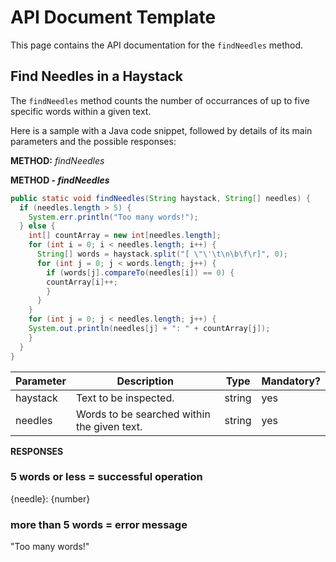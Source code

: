 # API Document Template

This page contains the API documentation for the `findNeedles` method.

## Find Needles in a Haystack

The `findNeedles` method counts the number of occurrances of up to five specific words within a given text.

Here is a sample with a Java code snippet, followed by details of its main parameters and the possible responses:

**METHOD:** _findNeedles_

**METHOD - _findNeedles_**
```java
public static void findNeedles(String haystack, String[] needles) {
  if (needles.length > 5) {
    System.err.println("Too many words!");
  } else {
    int[] countArray = new int[needles.length];
    for (int i = 0; i < needles.length; i++) {
      String[] words = haystack.split("[ \"\'\t\n\b\f\r]", 0);
      for (int j = 0; j < words.length; j++) {
        if (words[j].compareTo(needles[i]) == 0) {
        countArray[i]++;
        }
      }
    }
    for (int j = 0; j < needles.length; j++) {
    System.out.println(needles[j] + ": " + countArray[j]);
    }
  }
}
```

|Parameter|Description|Type|Mandatory?|
|---|---|---|---|
|haystack|Text to be inspected.|string|yes|
|needles|Words to be searched within the given text.|string|yes|

**RESPONSES**

### 5 words or less = successful operation
{needle}: {number}

### more than 5 words = error message
"Too many words!"
